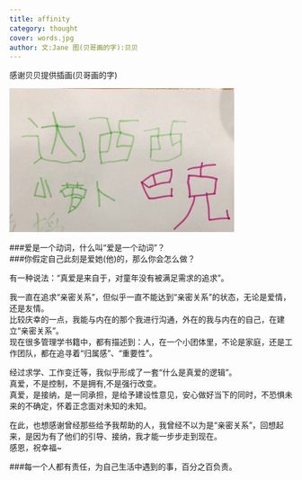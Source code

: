 ```yaml
---
title: affinity     
category: thought  
cover: words.jpg 
author: 文:Jane 图(贝哥画的字):贝贝
---
```

感谢贝贝提供插画(贝哥画的字)                 

![unsplash.com](./words.jpg)

      
###爱是一个动词，什么叫“爱是一个动词”？     
###你假定自己此刻是爱她(他)的，那么你会怎么做？             

       
有一种说法：“真爱是来自于，对童年没有被满足需求的追求”。     

我一直在追求“亲密关系”，但似乎一直不能达到“亲密关系”的状态，无论是爱情，还是友情。     
比较庆幸的一点，我能与内在的那个我进行沟通，外在的我与内在的自己，在建立“亲密关系”。      
现在很多管理学书籍中，都有描述到：人，在一个小团体里，不论是家庭，还是工作团队，都在追寻着“归属感”、“重要性”。    


经过求学、工作变迁等，我似乎形成了一套“什么是真爱的逻辑”。     
真爱，不是控制，不是拥有,不是强行改变。  
真爱，是接纳，是一同承担，是给予建设性意见，安心做好当下的同时，不恐惧未来的不确定，怀着正念面对未知的未知。    

     
在此，也想感谢曾经那些给予我帮助的人，我曾经不以为是“亲密关系”，回想起来，是因为有了他们的引导、接纳，我才能一步步走到现在。     
感恩，祝幸福~
        
###每一个人都有责任，为自己生活中遇到的事，百分之百负责。               
